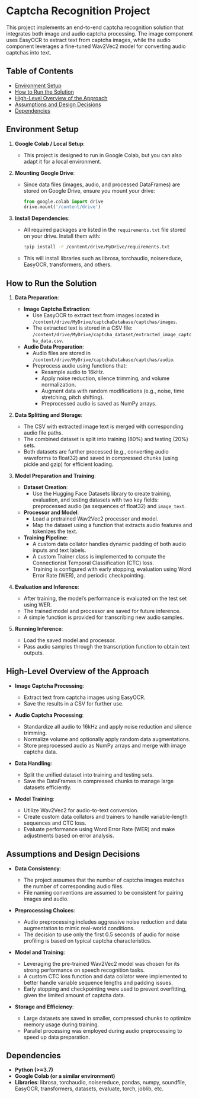 # Captcha Recognition Project

This project implements an end-to-end captcha recognition solution that integrates both image and audio captcha processing. The image component uses EasyOCR to extract text from captcha images, while the audio component leverages a fine-tuned Wav2Vec2 model for converting audio captchas into text.

## Table of Contents

- [Environment Setup](#environment-setup)
- [How to Run the Solution](#how-to-run-the-solution)
- [High-Level Overview of the Approach](#high-level-overview-of-the-approach)
- [Assumptions and Design Decisions](#assumptions-and-design-decisions)
- [Dependencies](#dependencies)

## Environment Setup

1. **Google Colab / Local Setup**:
   - This project is designed to run in Google Colab, but you can also adapt it for a local environment.

2. **Mounting Google Drive**:
   - Since data files (images, audio, and processed DataFrames) are stored on Google Drive, ensure you mount your drive:
     ```python
     from google.colab import drive
     drive.mount('/content/drive')
     ```

3. **Install Dependencies**:
   - All required packages are listed in the `requirements.txt` file stored on your drive. Install them with:
     ```bash
     !pip install -r /content/drive/MyDrive/requirements.txt
     ```
   - This will install libraries such as librosa, torchaudio, noisereduce, EasyOCR, transformers, and others.

## How to Run the Solution

1. **Data Preparation**:
   - **Image Captcha Extraction**:
     - Use EasyOCR to extract text from images located in `/content/drive/MyDrive/captchaDatabase/captchas/images`.
     - The extracted text is stored in a CSV file: `/content/drive/MyDrive/captcha_dataset/extracted_image_captcha_data.csv`.
   - **Audio Data Preparation**:
     - Audio files are stored in `/content/drive/MyDrive/captchaDatabase/captchas/audio`.
     - Preprocess audio using functions that:
       - Resample audio to 16kHz.
       - Apply noise reduction, silence trimming, and volume normalization.
       - Augment data with random modifications (e.g., noise, time stretching, pitch shifting).
       - Preprocessed audio is saved as NumPy arrays.

2. **Data Splitting and Storage**:
   - The CSV with extracted image text is merged with corresponding audio file paths.
   - The combined dataset is split into training (80%) and testing (20%) sets.
   - Both datasets are further processed (e.g., converting audio waveforms to float32) and saved in compressed chunks (using pickle and gzip) for efficient loading.

3. **Model Preparation and Training**:
   - **Dataset Creation**:
     - Use the Hugging Face Datasets library to create training, evaluation, and testing datasets with two key fields: preprocessed audio (as sequences of float32) and `image_text`.
   - **Processor and Model**:
     - Load a pretrained Wav2Vec2 processor and model.
     - Map the dataset using a function that extracts audio features and tokenizes the text.
   - **Training Pipeline**:
     - A custom data collator handles dynamic padding of both audio inputs and text labels.
     - A custom Trainer class is implemented to compute the Connectionist Temporal Classification (CTC) loss.
     - Training is configured with early stopping, evaluation using Word Error Rate (WER), and periodic checkpointing.

4. **Evaluation and Inference**:
   - After training, the model’s performance is evaluated on the test set using WER.
   - The trained model and processor are saved for future inference.
   - A simple function is provided for transcribing new audio samples.

5. **Running Inference**:
   - Load the saved model and processor.
   - Pass audio samples through the transcription function to obtain text outputs.

## High-Level Overview of the Approach

- **Image Captcha Processing**:
  - Extract text from captcha images using EasyOCR.
  - Save the results in a CSV for further use.

- **Audio Captcha Processing**:
  - Standardize all audio to 16kHz and apply noise reduction and silence trimming.
  - Normalize volume and optionally apply random data augmentations.
  - Store preprocessed audio as NumPy arrays and merge with image captcha data.

- **Data Handling**:
  - Split the unified dataset into training and testing sets.
  - Save the DataFrames in compressed chunks to manage large datasets efficiently.

- **Model Training**:
  - Utilize Wav2Vec2 for audio-to-text conversion.
  - Create custom data collators and trainers to handle variable-length sequences and CTC loss.
  - Evaluate performance using Word Error Rate (WER) and make adjustments based on error analysis.

## Assumptions and Design Decisions

- **Data Consistency**:
  - The project assumes that the number of captcha images matches the number of corresponding audio files.
  - File naming conventions are assumed to be consistent for pairing images and audio.

- **Preprocessing Choices**:
  - Audio preprocessing includes aggressive noise reduction and data augmentation to mimic real-world conditions.
  - The decision to use only the first 0.5 seconds of audio for noise profiling is based on typical captcha characteristics.

- **Model and Training**:
  - Leveraging the pre-trained Wav2Vec2 model was chosen for its strong performance on speech recognition tasks.
  - A custom CTC loss function and data collator were implemented to better handle variable sequence lengths and padding issues.
  - Early stopping and checkpointing were used to prevent overfitting, given the limited amount of captcha data.

- **Storage and Efficiency**:
  - Large datasets are saved in smaller, compressed chunks to optimize memory usage during training.
  - Parallel processing was employed during audio preprocessing to speed up data preparation.

## Dependencies

- **Python (>=3.7)**
- **Google Colab (or a similar environment)**
- **Libraries**: librosa, torchaudio, noisereduce, pandas, numpy, soundfile, EasyOCR, transformers, datasets, evaluate, torch, joblib, etc.
